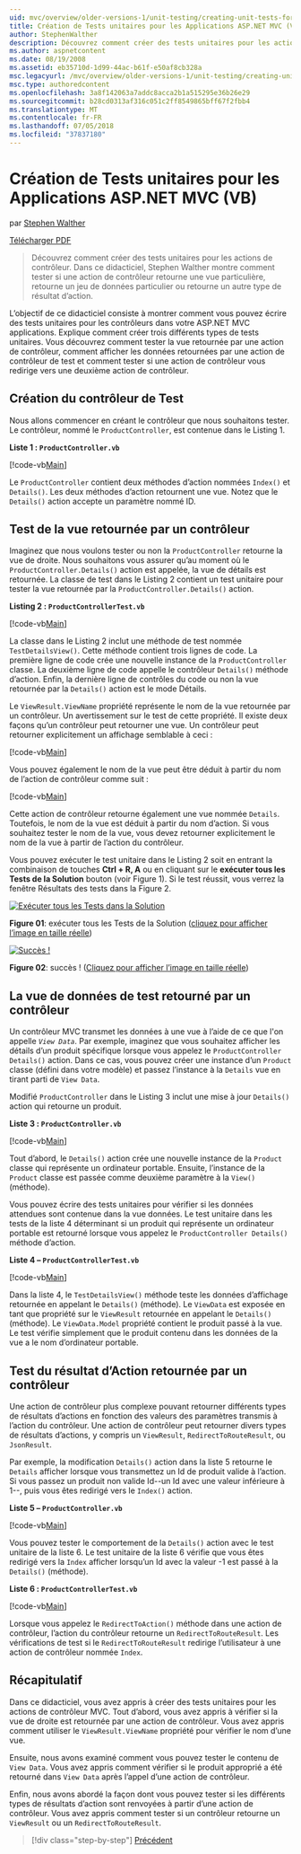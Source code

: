 ```yaml
---
uid: mvc/overview/older-versions-1/unit-testing/creating-unit-tests-for-asp-net-mvc-applications-vb
title: Création de Tests unitaires pour les Applications ASP.NET MVC (VB) | Microsoft Docs
author: StephenWalther
description: Découvrez comment créer des tests unitaires pour les actions de contrôleur. Dans ce didacticiel, Stephen Walther montre comment tester si une action de contrôleur retourne une section...
ms.author: aspnetcontent
ms.date: 08/19/2008
ms.assetid: eb35710d-1d99-44ac-b61f-e50af8cb328a
msc.legacyurl: /mvc/overview/older-versions-1/unit-testing/creating-unit-tests-for-asp-net-mvc-applications-vb
msc.type: authoredcontent
ms.openlocfilehash: 3a8f142063a7addc8acca2b1a515295e36b26e29
ms.sourcegitcommit: b28cd0313af316c051c2ff8549865bff67f2fbb4
ms.translationtype: MT
ms.contentlocale: fr-FR
ms.lasthandoff: 07/05/2018
ms.locfileid: "37837180"
---
```

<a name="creating-unit-tests-for-aspnet-mvc-applications-vb"></a>Création de Tests unitaires pour les Applications ASP.NET MVC (VB)
====================
par [Stephen Walther](https://github.com/StephenWalther)

[Télécharger PDF](http://download.microsoft.com/download/8/4/8/84843d8d-1575-426c-bcb5-9d0c42e51416/ASPNET_MVC_Tutorial_07_VB.pdf)

> Découvrez comment créer des tests unitaires pour les actions de contrôleur. Dans ce didacticiel, Stephen Walther montre comment tester si une action de contrôleur retourne une vue particulière, retourne un jeu de données particulier ou retourne un autre type de résultat d’action.


L’objectif de ce didacticiel consiste à montrer comment vous pouvez écrire des tests unitaires pour les contrôleurs dans votre ASP.NET MVC applications. Explique comment créer trois différents types de tests unitaires. Vous découvrez comment tester la vue retournée par une action de contrôleur, comment afficher les données retournées par une action de contrôleur de test et comment tester si une action de contrôleur vous redirige vers une deuxième action de contrôleur.

## <a name="creating-the-controller-under-test"></a>Création du contrôleur de Test

Nous allons commencer en créant le contrôleur que nous souhaitons tester. Le contrôleur, nommé le `ProductController`, est contenue dans le Listing 1.

**Liste 1 : `ProductController.vb`**

[!code-vb[Main](creating-unit-tests-for-asp-net-mvc-applications-vb/samples/sample1.vb)]

Le `ProductController` contient deux méthodes d’action nommées `Index()` et `Details()`. Les deux méthodes d’action retournent une vue. Notez que le `Details()` action accepte un paramètre nommé ID.

## <a name="testing-the-view-returned-by-a-controller"></a>Test de la vue retournée par un contrôleur

Imaginez que nous voulons tester ou non la `ProductController` retourne la vue de droite. Nous souhaitons vous assurer qu’au moment où le `ProductController.Details()` action est appelée, la vue de détails est retournée. La classe de test dans le Listing 2 contient un test unitaire pour tester la vue retournée par la `ProductController.Details()` action.

**Listing 2 : `ProductControllerTest.vb`**

[!code-vb[Main](creating-unit-tests-for-asp-net-mvc-applications-vb/samples/sample2.vb)]

La classe dans le Listing 2 inclut une méthode de test nommée `TestDetailsView()`. Cette méthode contient trois lignes de code. La première ligne de code crée une nouvelle instance de la `ProductController` classe. La deuxième ligne de code appelle le contrôleur `Details()` méthode d’action. Enfin, la dernière ligne de contrôles du code ou non la vue retournée par la `Details()` action est le mode Détails.

Le `ViewResult.ViewName` propriété représente le nom de la vue retournée par un contrôleur. Un avertissement sur le test de cette propriété. Il existe deux façons qu’un contrôleur peut retourner une vue. Un contrôleur peut retourner explicitement un affichage semblable à ceci :

[!code-vb[Main](creating-unit-tests-for-asp-net-mvc-applications-vb/samples/sample3.vb)]

Vous pouvez également le nom de la vue peut être déduit à partir du nom de l’action de contrôleur comme suit :

[!code-vb[Main](creating-unit-tests-for-asp-net-mvc-applications-vb/samples/sample4.vb)]

Cette action de contrôleur retourne également une vue nommée `Details`. Toutefois, le nom de la vue est déduit à partir du nom d’action. Si vous souhaitez tester le nom de la vue, vous devez retourner explicitement le nom de la vue à partir de l’action du contrôleur.

Vous pouvez exécuter le test unitaire dans le Listing 2 soit en entrant la combinaison de touches **Ctrl + R, A** ou en cliquant sur le **exécuter tous les Tests de la Solution** bouton (voir Figure 1). Si le test réussit, vous verrez la fenêtre Résultats des tests dans la Figure 2.


[![Exécuter tous les Tests dans la Solution](creating-unit-tests-for-asp-net-mvc-applications-vb/_static/image2.png)](creating-unit-tests-for-asp-net-mvc-applications-vb/_static/image1.png)

**Figure 01**: exécuter tous les Tests de la Solution ([cliquez pour afficher l’image en taille réelle](creating-unit-tests-for-asp-net-mvc-applications-vb/_static/image3.png))


[![Succès !](creating-unit-tests-for-asp-net-mvc-applications-vb/_static/image5.png)](creating-unit-tests-for-asp-net-mvc-applications-vb/_static/image4.png)

**Figure 02**: succès ! ([Cliquez pour afficher l’image en taille réelle](creating-unit-tests-for-asp-net-mvc-applications-vb/_static/image6.png))


## <a name="testing-the-view-data-returned-by-a-controller"></a>La vue de données de test retourné par un contrôleur

Un contrôleur MVC transmet les données à une vue à l’aide de ce que l'on appelle *`View Data`*. Par exemple, imaginez que vous souhaitez afficher les détails d’un produit spécifique lorsque vous appelez le `ProductController Details()` action. Dans ce cas, vous pouvez créer une instance d’un `Product` classe (défini dans votre modèle) et passez l’instance à la `Details` vue en tirant parti de `View Data`.

Modifié `ProductController` dans le Listing 3 inclut une mise à jour `Details()` action qui retourne un produit.

**Liste 3 : `ProductController.vb`**

[!code-vb[Main](creating-unit-tests-for-asp-net-mvc-applications-vb/samples/sample5.vb)]

Tout d’abord, le `Details()` action crée une nouvelle instance de la `Product` classe qui représente un ordinateur portable. Ensuite, l’instance de la `Product` classe est passée comme deuxième paramètre à la `View()` (méthode).

Vous pouvez écrire des tests unitaires pour vérifier si les données attendues sont contenue dans la vue données. Le test unitaire dans les tests de la liste 4 déterminant si un produit qui représente un ordinateur portable est retourné lorsque vous appelez le `ProductController Details()` méthode d’action.

**Liste 4 – `ProductControllerTest.vb`**

[!code-vb[Main](creating-unit-tests-for-asp-net-mvc-applications-vb/samples/sample6.vb)]

Dans la liste 4, le `TestDetailsView()` méthode teste les données d’affichage retournée en appelant le `Details()` (méthode). Le `ViewData` est exposée en tant que propriété sur le `ViewResult` retournée en appelant le `Details()` (méthode). Le `ViewData.Model` propriété contient le produit passé à la vue. Le test vérifie simplement que le produit contenu dans les données de la vue a le nom d’ordinateur portable.

## <a name="testing-the-action-result-returned-by-a-controller"></a>Test du résultat d’Action retournée par un contrôleur

Une action de contrôleur plus complexe pouvant retourner différents types de résultats d’actions en fonction des valeurs des paramètres transmis à l’action du contrôleur. Une action de contrôleur peut retourner divers types de résultats d’actions, y compris un `ViewResult`, `RedirectToRouteResult`, ou `JsonResult`.

Par exemple, la modification `Details()` action dans la liste 5 retourne le `Details` afficher lorsque vous transmettez un Id de produit valide à l’action. Si vous passez un produit non valide Id--un Id avec une valeur inférieure à 1--, puis vous êtes redirigé vers le `Index()` action.

**Liste 5 – `ProductController.vb`**

[!code-vb[Main](creating-unit-tests-for-asp-net-mvc-applications-vb/samples/sample7.vb)]

Vous pouvez tester le comportement de la `Details()` action avec le test unitaire de la liste 6. Le test unitaire de la liste 6 vérifie que vous êtes redirigé vers la `Index` afficher lorsqu’un Id avec la valeur -1 est passé à la `Details()` (méthode).

**Liste 6 : `ProductControllerTest.vb`**

[!code-vb[Main](creating-unit-tests-for-asp-net-mvc-applications-vb/samples/sample8.vb)]

Lorsque vous appelez le `RedirectToAction()` méthode dans une action de contrôleur, l’action du contrôleur retourne un `RedirectToRouteResult`. Les vérifications de test si le `RedirectToRouteResult` redirige l’utilisateur à une action de contrôleur nommée `Index`.

## <a name="summary"></a>Récapitulatif

Dans ce didacticiel, vous avez appris à créer des tests unitaires pour les actions de contrôleur MVC. Tout d’abord, vous avez appris à vérifier si la vue de droite est retournée par une action de contrôleur. Vous avez appris comment utiliser le `ViewResult.ViewName` propriété pour vérifier le nom d’une vue.

Ensuite, nous avons examiné comment vous pouvez tester le contenu de `View Data`. Vous avez appris comment vérifier si le produit approprié a été retourné dans `View Data` après l’appel d’une action de contrôleur.

Enfin, nous avons abordé la façon dont vous pouvez tester si les différents types de résultats d’action sont renvoyées à partir d’une action de contrôleur. Vous avez appris comment tester si un contrôleur retourne un `ViewResult` ou un `RedirectToRouteResult`.

> [!div class="step-by-step"]
> [Précédent](creating-unit-tests-for-asp-net-mvc-applications-cs.md)
